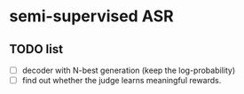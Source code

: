 # semi-supervised ASR
## TODO list 
- [ ] decoder with N-best generation (keep the log-probability)
- [ ] find out whether the judge learns meaningful rewards.
